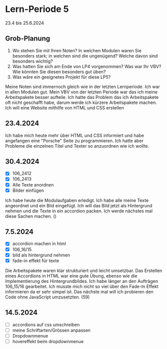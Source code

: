 # Lern-Periode 5

23.4 bis 25.6.2024

## Grob-Planung

1. Wo stehen Sie mit Ihren Noten? In welchen Modulen waren Sie besonders stark; in welchen sind die ungenügend? Welche davon sind besonders wichtig?
2. Was hatten Sie sich am Ende von LP4 vorgenommen? Was war Ihr VBV? Wie könnten Sie diesen besonders gut üben?
4. Was wäre ein geeignetes Projekt für diese LP5?

Meine Noten sind immernoch gleich wie in der letzten Lernperiode. Ich war in allen Modulen gut.
Mein VBV von der letzten Periode war das ich meine Arbeitspakete besser aufteile. Ich hatte das Problem das ich Arbeitspakete oft nicht geschafft habe, darum werde ich kürzere Arbeitspakete machen.
Ich will eine Website mithilfe von HTML und CSS erstellen

## 23.4.2024

Ich habe mich heute mehr über HTML und CSS informiert und habe angefangen eine "Porsche" Seite zu programmieren. Ich hatte aber Probleme die einzelnen Titel und Texter so anzuordnen wie ich wollte.

## 30.4.2024

- [x] 106_2412
- [x] 106_2413
- [x] Alle Texte anordnen
- [x] Bilder einfügen

Ich habe heute die Modulaufgaben erledigt. Ich habe alle meine Texte angeordnet und ein Bild eingefügt. Ich will das Bild jetzt als Hintergrund nehmen und die Texte in ein accordion packen. Ich werde nächstes mal diese Sachen machen. ()

## 7.5.2024

- [x] accordion machen in html
- [x] 106_16/15
- [x] bild als hintergrund nehmen
- [x] fade-in effekt für texte

Die Arbeitspakete waren klar strukturiert und leicht umsetzbar. Das Erstellen eines Accordions in HTML war eine gute Übung, ebenso wie die Implementierung des Hintergrundbildes. Ich habe länger an den Aufträgen 106_15/16 gearbeitet. Ich musste mich nicht so viel über den Fade-In Effekt informieren da er sehr simpel ist. Das nächste mal will ich probieren den Code ohne JavaScript umzusetzten. (59)

## 14.5.2024

- [ ] accordions auf css umschreiben
- [ ] meine Schriftarten/Grössen anpassen
- [ ] Dropdownmenue
- [ ] hovereffekt beim dropdownmenue
